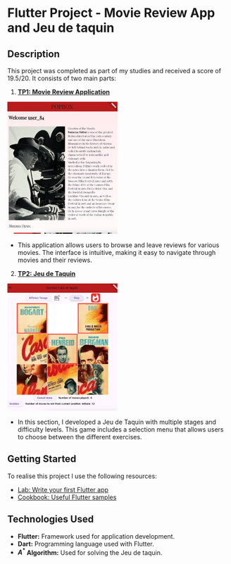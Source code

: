 # Flutter Project - Movie Review App and Jeu de taquin

## Description

This project was completed as part of my studies and received a score of 19.5/20. It consists of two main parts:

1. [**TP1: Movie Review Application**](tp1/TP1/README.md)

<img src="TP1/menu.jpeg" alt="Platform Screenshot" width="250" />

- This application allows users to browse and leave reviews for various movies. The interface is intuitive, making it easy to navigate through movies and their reviews.

2. [**TP2: Jeu de Taquin**](tp2/TP2/README.md)

<img src="TP2/advanced_shuffle_game.jpeg" alt="Platform Screenshot" width="250" />

- In this section, I developed a Jeu de Taquin with multiple stages and difficulty levels. This game includes a selection menu that allows users to choose between the different exercises.

## Getting Started

To realise this project I use the following resources:

- [Lab: Write your first Flutter app](https://docs.flutter.dev/get-started/codelab)
- [Cookbook: Useful Flutter samples](https://docs.flutter.dev/cookbook)

## Technologies Used

- **Flutter:** Framework used for application development.
- **Dart:** Programming language used with Flutter.
- **$A^*$ Algorithm:** Used for solving the Jeu de taquin.
